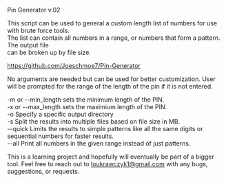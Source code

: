 Pin Generator v.02

This script can be used to general a custom length list of numbers for use with brute force tools.  
The list can contain all numbers in a range, or numbers that form a pattern.  The output file  
can be broken up by file size.  

https://github.com/Joeschmoe7/Pin-Generator  
  
No arguments are needed but can be used for better customization.  User will be prompted for the range of the length of the pin if it is not entered.  

-m or --min_length sets the minimum length of the PIN.  
-x or --max_length sets the maximium length of the PIN.    
-o Specify a specific output directory  
-s Split the results into multiple files based on file size in MB.  
--quick Limits the results to simple patterns like all the same digits or sequential numbers for faster results.  
--all Print all numbers in the given range instead of just patterns.  
  
This is a learning project and hopefully will eventually be part of a bigger tool.  Feel free to reach out to loukrawczyk1@gmail.com with any bugs,   
suggestions, or requests.  




